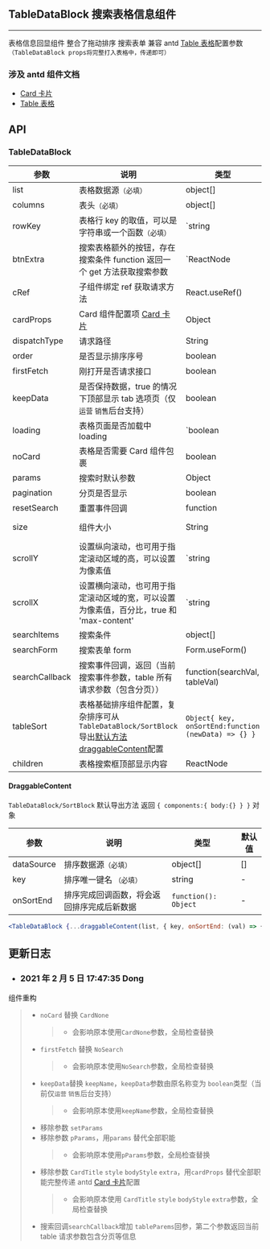## TableDataBlock 搜索表格信息组件

---

表格信息回显组件 整合了拖动排序 搜索表单 兼容 antd [Table 表格](https://ant.design/components/table-cn/)配置参数`（TableDataBlock props将完整打入表格中，传递即可）`

### 涉及 antd 组件文档

- [Card 卡片](https://ant.design/components/card-cn/)
- [Table 表格](https://ant.design/components/table-cn/)

## API

### TableDataBlock

| 参数 | 说明 | 类型 | 默认值 |
| --- | --- | --- | --- |
| list | 表格数据源`（必填）` | object[] | [] |
| columns | 表头`（必填）` | object[] | - |
| rowKey | 表格行 key 的取值，可以是字符串或一个函数`（必填）` | `string | function(record): string` | - |
| btnExtra | 搜索表格额外的按钮，存在搜索条件 function 返回一个 get 方法获取搜索参数 | `ReactNode | function({ get: function() => nowData })` | - |
| cRef | 子组件绑定 ref 获取请求方法 | React.useRef() | - |
| cardProps | Card 组件配置项 [Card 卡片](https://ant.design/components/card-cn/) | Object | {} |
| dispatchType | 请求路径 | String | - |
| order | 是否显示排序序号 | boolean | false |
| firstFetch | 刚打开是否请求接口 | boolean | true |
| keepData | 是否保持数据，true 的情况下顶部显示 tab 选项页（仅`运营` `销售`后台支持） | boolean | false |
| loading | 表格页面是否加载中 loading | `boolean | object (更多)` | false |
| noCard | 表格是否需要 Card 组件包裹 | boolean | true |
| params | 搜索时默认参数 | Object | {} |
| pagination | 分页是否显示 | boolean | true |
| resetSearch | 重置事件回调 | function | - |
| size | 组件大小 | String | small default middle |
| scrollY | 设置纵向滚动，也可用于指定滚动区域的高，可以设置为像素值 | `string | number` | - |
| scrollX | 设置横向滚动，也可用于指定滚动区域的宽，可以设置为像素值，百分比，true 和 'max-content' | `string | number | true | max-content` | - |
| searchItems | 搜索条件 | object[] | - |
| searchForm | 搜索表单 form | Form.useForm() | - |
| searchCallback | 搜索事件回调，返回（当前搜索事件参数，table 所有请求参数（包含分页）） | function(searchVal, tableVal) | - |
| tableSort | 表格基础排序组件配置，复杂排序可从`TableDataBlock/SortBlock`导出<a href="#DraggableContent">默认方法 draggableContent</a>配置 | `Object{ key, onSortEnd:function (newData) => {} }` | - |
| children | 表格搜索框顶部显示内容 | ReactNode | - |

<span id="DraggableContent"><h4>DraggableContent</h4></span>

`TableDataBlock/SortBlock` 默认导出方法 返回 `{ components:{ body:{} } }` 对象

| 参数       | 说明                                       | 类型                 | 默认值 |
| ---------- | ------------------------------------------ | -------------------- | ------ |
| dataSource | 排序数据源`（必填）`                       | object[]             | []     |
| key        | 排序唯一键名 `（必填）`                    | string               | -      |
| onSortEnd  | 排序完成回调函数，将会返回排序完成后新数据 | `function(): Object` | -      |

```jsx
<TableDataBlock {...draggableContent(list, { key, onSortEnd: (val) => {} })} />
```

## 更新日志

- ### 2021 年 2 月 5 日 17:47:35 Dong

组件重构

> - `noCard` 替换 `CardNone`
>   > - 会影响原本使用`CardNone`参数，全局检查替换
> - `firstFetch` 替换 `NoSearch`
>   > - 会影响原本使用`NoSearch`参数，全局检查替换
> - `keepData`替换 `keepName`，`keepData`参数由原名称变为 `boolean`类型（当前仅`运营` `销售`后台支持）
>   > - 会影响原本使用`keepName`参数，全局检查替换
> - 移除参数 `setParams`
> - 移除参数 `pParams`，用`params` 替代全部职能
>   > - 会影响原本使用`pParams`参数，全局检查替换
> - 移除参数 `CardTitle` `style` `bodyStyle` `extra`，用`cardProps` 替代全部职能完整传递 antd [Card 卡片](https://ant.design/components/card-cn/)配置
>   > - 会影响原本使用 `CardTitle` `style` `bodyStyle` `extra`参数，全局检查替换
> - 搜索回调`searchCallback`增加 `tableParems`回参，第二个参数返回当前 table 请求参数包含分页等信息
